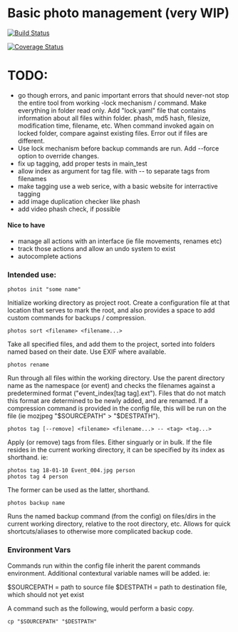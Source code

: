 # Basic photo management (very WIP)

[![Build Status](https://travis-ci.org/internetimagery/photos.svg?branch=master)](https://travis-ci.org/internetimagery/photos)

[![Coverage Status](https://coveralls.io/repos/github/internetimagery/photos/badge.svg?branch=master)](https://coveralls.io/github/internetimagery/photos?branch=master)

# TODO:

- go though errors, and panic important errors that should never-not stop the entire tool from working
-lock mechanism / command. Make everything in folder read only. Add "lock.yaml" file that contains information about all files
within folder. phash, md5 hash, filesize, modification time, filename, etc. When command invoked again on locked folder, compare against existing files. Error out if files are different.
- Use lock mechanism before backup commands are run. Add --force option to override changes.
- fix up tagging, add proper tests in main_test
- allow index as argument for tag file. with -- to separate tags from filenames
- make tagging use a web serice, with a basic website for interractive tagging
- add image duplication checker like phash
- add video phash check, if possible

#### Nice to have
- manage all actions with an interface (ie file movements, renames etc)
- track those actions and allow an undo system to exist
- autocomplete actions

### Intended use:

```
photos init "some name"
```

Initialize working directory as project root. Create a configuration file at that location that serves to mark the root, and also provides a space to add custom commands for backups / compression.

```
photos sort <filename> <filename...>
```

Take all specified files, and add them to the project, sorted into folders named based on their date. Use EXIF where available.

```
photos rename
```

Run through all files within the working directory.
Use the parent directory name as the namespace (or event) and checks the filenames against a predetermined format ("event_index[tag tag].ext"). Files that do not match this format are determined to be newly added, and are renamed. If a compression command is provided in the config file, this will be run on the file (ie mozjpeg "$SOURCEPATH" > "$DESTPATH").

```
photos tag [--remove] <filename> <filename...> -- <tag> <tag...>
```

Apply (or remove) tags from files. Either singuarly or in bulk.
If the file resides in the current working directory, it can be specified by its index as shorthand. ie:

```
photos tag 18-01-10 Event_004.jpg person
photos tag 4 person
```

The former can be used as the latter, shorthand.


```
photos backup name
```

Runs the named backup command (from the config) on files/dirs in the current working directory, relative to the root directory, etc. Allows for quick shortcuts/aliases to otherwise more complicated backup code.

### Environment Vars

Commands run within the config file inherit the parent commands environment. Additional contextural variable names will be added. ie:

$SOURCEPATH = path to source file
$DESTPATH = path to destination file, which should not yet exist

A command such as the following, would perform a basic copy.

```
cp "$SOURCEPATH" "$DESTPATH"
```

